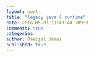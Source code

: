```yaml
---
layout: post
title: "legacy java 6 runtime"
date: 2016-05-07 11:43:44 +0930
comments: true
categories: 
author: Danijel James
published: true
---
```

